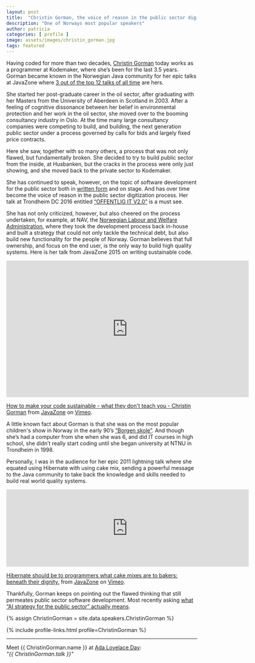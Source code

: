 ```yaml
---
layout: post
title:  "Christin Gorman, the voice of reason in the public sector digitization process"
description: "One of Norways most popular speakers"
author: patricia
categories: [ profile ]
image: assets/images/christin_gorman.jpg
tags: featured
---
```

Having coded for more than two decades, [Christin Gorman][5] today works as a programmer at Kodemaker, where she’s been for the last 3.5 years. Gorman became known in the Norwegian Java community for her epic talks at JavaZone where [3 out of the top 12 talks of all time][1] are hers. 

She started her post-graduate career in the oil sector, after graduating with her Masters from the University of Aberdeen in Scotland in 2003. After a feeling of cognitive dissonance between her belief in environmental protection and her work in the oil sector, she moved over to the booming consultancy industry in Oslo. At the time many large consultancy companies were competing to build, and building, the next generation public sector under a process governed by calls for bids and largely fixed price contracts.

Here she saw, together with so many others, a process that was not only flawed, but fundamentally broken. She decided to try to build public sector from the inside, at Husbanken, but the cracks in the process were only just showing, and she moved back to the private sector to Kodemaker. 

She has continued to speak, however, on the topic of software development for the public sector both in [written form][4] and on stage. And has over time become the voice of reason in the public sector digitization process. Her talk at Trondheim DC 2016 entitled [“OFFENTLIG IT V2.0”][8] is a must see.

She has not only criticized, however, but also cheered on the process undertaken, for example, at NAV, the [Norwegian Labour and Welfare Administration][6], where they took the development process back in-house and built a strategy that could not only tackle the technical debt, but also build new functionality for the people of Norway. Gorman believes that full ownership, and focus on the end user, is the only way to build high quality systems. Here is her talk from JavaZone 2015 on writing sustainable code.

<iframe src="https://player.vimeo.com/video/138774243?color=ff9933&portrait=0" width="640" height="360" frameborder="0" allow="autoplay; fullscreen" allowfullscreen></iframe>
<p><a href="https://vimeo.com/138774243">How to make your code sustainable - what they don&#039;t teach you - Christin Gorman</a> from <a href="https://vimeo.com/javazone">JavaZone</a> on <a href="https://vimeo.com">Vimeo</a>.</p>

A little known fact about Gorman is that she was on the most popular children's show in Norway in the early 90’s [“Borgen skole”][3]. And though she’s had a computer from she when she was 6, and did IT courses in high school, she didn’t really start coding until she began university at NTNU in Trondheim in 1998.

Personally, I was in the audience for her epic 2011 lightning talk where she equated using Hibernate with using cake mix, sending a powerful message to the Java community to take back the knowledge and skills needed to build real world quality systems.

<iframe src="https://player.vimeo.com/video/28885655?color=ff9933&portrait=0" width="640" height="204" frameborder="0" allow="autoplay; fullscreen" allowfullscreen></iframe>
<p><a href="https://vimeo.com/28885655">Hibernate should be to programmers what cake mixes are to bakers: beneath their dignity.</a> from <a href="https://vimeo.com/javazone">JavaZone</a> on <a href="https://vimeo.com">Vimeo</a>.</p>

Thankfully, Gorman keeps on pointing out the flawed thinking that still permeates public sector software development. Most recently asking [what “AI strategy for the public sector” actually means][7].

[1]: https://vimeo.com/javazone/videos/sort:plays/format:thumbnail
[2]: https://vimeo.com/189664989
[3]: https://tv.nrk.no/serie/borgen-skole/sesong/3/episode/4/avspiller
[4]: https://qristin.wordpress.com/2015/05/10/hvem-og-hva-er-det-vi-kjemper-imot/
[5]: https://kranglefant.tumblr.com
[6]: https://en.wikipedia.org/wiki/Norwegian_Labour_and_Welfare_Administration
[7]: https://twitter.com/ChristinGorman/status/1109385328127852545
[8]: https://vimeo.com/189664989

{% assign ChristinGorman = site.data.speakers.ChristinGorman %}

{% include profile-links.html profile=ChristinGorman %}

---

Meet {{ ChristinGorman.name }} at [Ada Lovelace Day]({{site.baseurl}}/ada-lovelace-day-2019.html):  
_"{{ ChristinGorman.talk }}"_
